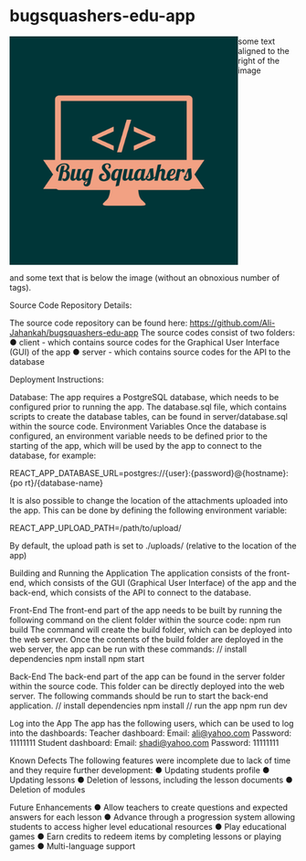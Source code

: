 # bugsquashers-edu-app

<img align="left" src="./download.jpeg" width="400px">

some text aligned to the right of the image

<br clear="left"/>

and some text that is below the image (without an obnoxious number of <br /> tags).

Source Code Repository Details:

The source code repository can be found here:
https://github.com/Ali-Jahankah/bugsquashers-edu-app
The source codes consist of two folders:
● client - which contains source codes for the Graphical User Interface (GUI) of the
app
● server - which contains source codes for the API to the database

Deployment Instructions:

Database:
The app requires a PostgreSQL database, which needs to be configured prior to running the
app. The database.sql file, which contains scripts to create the database tables, can be
found in server/database.sql within the source code.
Environment Variables
Once the database is configured, an environment variable needs to be defined prior to the
starting of the app, which will be used by the app to connect to the database, for example:

REACT_APP_DATABASE_URL=postgres://{user}:{password}@{hostname}:{po
rt}/{database-name}

It is also possible to change the location of the attachments uploaded into the app. This can
be done by defining the following environment variable:

REACT_APP_UPLOAD_PATH=/path/to/upload/

By default, the upload path is set to ./uploads/ (relative to the location of the app)

Building and Running the Application
The application consists of the front-end, which consists of the GUI (Graphical User
Interface) of the app and the back-end, which consists of the API to connect to the database.

Front-End
The front-end part of the app needs to be built by running the following command on the
client folder within the source code:
npm run build
The command will create the build folder, which can be deployed into the web server.
Once the contents of the build folder are deployed in the web server, the app can be run
with these commands:
// install dependencies
npm install
npm start

Back-End
The back-end part of the app can be found in the server folder within the source code. This
folder can be directly deployed into the web server. The following commands should be run
to start the back-end application.
// install dependencies
npm install
// run the app
npm run dev

Log into the App
The app has the following users, which can be used to log into the dashboards:
Teacher dashboard:
Email: ali@yahoo.com
Password: 11111111
Student dashboard:
Email: shadi@yahoo.com
Password: 11111111

Known Defects
The following features were incomplete due to lack of time and they require further
development:
● Updating students profile
● Updating lessons
● Deletion of lessons, including the lesson documents
● Deletion of modules

Future Enhancements
● Allow teachers to create questions and expected answers for each lesson
● Advance through a progression system allowing students to access higher level
educational resources
● Play educational games
● Earn credits to redeem items by completing lessons or playing games
● Multi-language support
